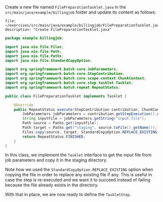 Create a new file named `FilePreparationTasklet.java` in the `src/main/java/example/billingjob` folder and update its content as follows:

```editor:append-lines-to-file
file: ~/exercises/src/main/java/example/billingjob/FilePreparationTasklet.java
description: "Create FilePreparationTasklet.java"
```

```java
package example.billingjob;

import java.nio.file.Files;
import java.nio.file.Path;
import java.nio.file.Paths;
import java.nio.file.StandardCopyOption;

import org.springframework.batch.core.JobParameters;
import org.springframework.batch.core.StepContribution;
import org.springframework.batch.core.scope.context.ChunkContext;
import org.springframework.batch.core.step.tasklet.Tasklet;
import org.springframework.batch.repeat.RepeatStatus;

public class FilePreparationTasklet implements Tasklet {

	@Override
	public RepeatStatus execute(StepContribution contribution, ChunkContext chunkContext) throws Exception {
		JobParameters jobParameters = contribution.getStepExecution().getJobParameters();
		String inputFile = jobParameters.getString("input.file");
		Path source = Paths.get(inputFile);
		Path target = Paths.get("staging", source.toFile().getName());
		Files.copy(source, target, StandardCopyOption.REPLACE_EXISTING);
		return RepeatStatus.FINISHED;
	}
}
```

In this class, we implement the `Tasklet` interface to get the input file from job parameters and copy it in the staging directory.

Note how we used the `StandardCopyOption.REPLACE_EXISTING` option when copying the file in order to replace any existing file if any. This is useful in case the step is re-executed and we want it to succeed instead of failing because the file already exists in the directory.

With that in place, we are now ready to define the `TaskletStep`.
